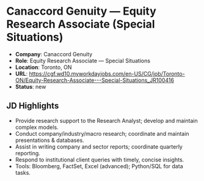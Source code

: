 # Canaccord Genuity — Equity Research Associate (Special Situations)

- **Company**: Canaccord Genuity
- **Role**: Equity Research Associate — Special Situations
- **Location**: Toronto, ON
- **URL**: https://cgf.wd10.myworkdayjobs.com/en-US/CG/job/Toronto-ON/Equity-Research-Associate---Special-Situations_JR100416
- **Status**: new

## JD Highlights
- Provide research support to the Research Analyst; develop and maintain complex models.
- Conduct company/industry/macro research; coordinate and maintain presentations & databases.
- Assist in writing company and sector reports; coordinate quarterly reporting.
- Respond to institutional client queries with timely, concise insights.
- Tools: Bloomberg, FactSet, Excel (advanced); Python/SQL for data tasks.
